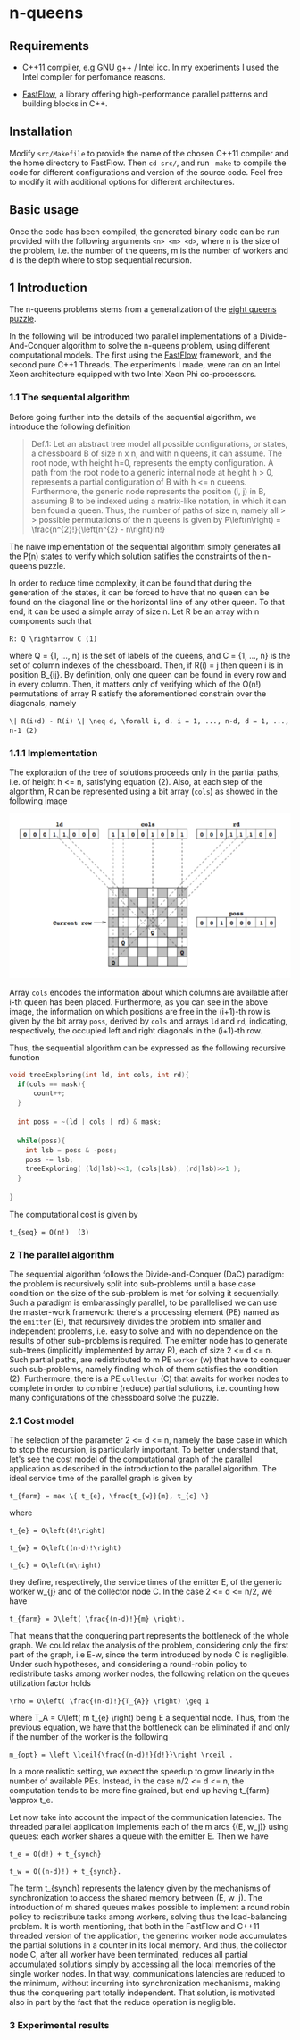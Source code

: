 # n-queens

## Requirements

* C++11 compiler, e.g GNU g++ / Intel icc. In my experiments I used the Intel compiler for perfomance reasons.

* [FastFlow](https://github.com/fastflow/fastflow), a library offering high-performance parallel patterns and building blocks in C++.

## Installation

Modify ```src/Makefile``` to provide the name of the chosen C++11 compiler and the home directory to FastFlow.
Then ```cd src/```, and run ``` make``` to compile the code for different configurations and version of the source code. Feel free to modify it with additional options for different architectures.

## Basic usage

Once the code has been compiled, the generated binary code can be run provided with the following arguments ```<n> <m> <d>```, where n is the size of the problem, i.e. the number of the queens, m is the number of workers and d is the depth where to stop sequential recursion.

## 1 Introduction

The n-queens problems stems from a generalization of the [eight queens puzzle](https://en.wikipedia.org/wiki/Eight_queens_puzzle).

In the following will be introduced two parallel implementations of a Divide-And-Conquer algorithm to solve the n-queens problem, using different computational models. The first using the [FastFlow](https://github.com/fastflow/fastflow) framework, and the second pure C++1 Threads. The experiments I made, were ran on an Intel Xeon architecture equipped with two Intel Xeon Phi co-processors.

### 1.1 The sequental algorithm

Before going further into the details of the sequential algorithm, we introduce the following definition

> Def.1: Let an abstract tree model all possible configurations, or states, a chessboard B of size n x n, and with n queens, it can assume. The root node, with height h=0, represents the empty configuration. A path from the root node to a generic internal node at height h > 0, represents a partial configuration of B with h <= n queens. Furthermore, the generic node represents the position (i, j) in B, assuming B to be indexed using a matrix-like notation, in which it can ben found a queen. Thus, the number of paths of size n, namely all > >  possible permutations of the n queens is given by                                                               P\left(n\right) = \frac{n^{2}!}{\left(n^{2} - n\right)!n!}


The naive implementation of the sequential algorithm simply generates all the P(n) states to verify which solution satifies the constraints of the n-queens puzzle.

In order to reduce time complexity, it can be found that during the generation of the states, it can be forced to have that no queen can be found on the diagonal line or the horizontal line of any other queen. To that end, it can be used a simple array of size n. Let R be an array with n components such that

`
R: Q \rightarrow C (1)
`

where Q = {1, ..., n} is the set of labels of the queens, and C = {1, ..., n} is the set of column indexes of the chessboard. Then, if R(i) = j then queen i is in position B_{ij}. By definition, only one queen can be found in every row and in every column. Then, it matters only of verifying which of the O(n!) permutations of array R satisfy the aforementioned constrain over the diagonals, namely

`
\| R(i+d) - R(i) \| \neq d, \forall i, d. i = 1, ..., n-d, d = 1, ..., n-1 (2)
`

### 1.1.1 Implementation

The exploration of the tree of solutions proceeds only in the partial paths, i.e. of height h <= n, satisfying equation (2). Also, at each step of the algorithm, R can be represented using a bit array (`cols`) as showed in the following image

![](https://github.com/luigidisotto/n-queens/blob/master/img/bit-array.png)


Array `cols` encodes the information about which columns are available after i-th queen has been placed. Furthermore, as you can see in the above image, the information on which positions are free in the (i+1)-th row is given by the bit array `poss`, derived by `cols` and arrays `ld` and `rd`, indicating, respectively, the occupied left and right diagonals in the (i+1)-th row.

Thus, the sequential algorithm can be expressed as the following recursive function

```C
void treeExploring(int ld, int cols, int rd){
  if(cols == mask){ 
      count++;
  }

  int poss = ~(ld | cols | rd) & mask;

  while(poss){ 
    int lsb = poss & -poss;
    poss -= lsb;
    treeExploring( (ld|lsb)<<1, (cols|lsb), (rd|lsb)>>1 );
  }

}
```

The computational cost is given by

`
t_{seq} = O(n!)  (3)
`


### 2 The parallel algorithm

The sequential algorithm follows the Divide-and-Conquer (DaC) paradigm: the problem is recursively split into sub-problems until a base case condition on the size of the sub-problem is met for solving it sequentially. Such a paradigm is embarassingly parallel, to be parallelised we can use the master-work framework: there's a processing element (PE) named as the `emitter` (E), that recursively divides the problem into smaller and independent problems, i.e. easy to solve and with no dependence on the results of other sub-problems is required. The emitter node has to generate sub-trees (implicitly implemented by array R), each of size 2 <= d <= n. Such partial paths, are redistributed to m PE `worker` (w) that have to conquer such sub-problems, namely finding which of them satisfies the condition (2). Furthermore, there is a PE `collector` (C) that awaits for worker nodes to complete in order to combine (reduce) partial solutions, i.e. counting how many configurations of the chessboard solve the puzzle.

### 2.1 Cost model

The selection of the parameter 2 <= d <= n, namely the base case in which to stop the recursion, is particularly important. To better understand that, let's see the cost model of the computational graph of the parallel application as described in the introduction to the parallel algorithm. The ideal service time of the parallel graph is given by

`
t_{farm} = max \{ t_{e}, \frac{t_{w}}{m}, t_{c} \}
`

where

`
t_{e} = O\left(d!\right)
`

`
t_{w} = O\left((n-d)!\right)
`

`
t_{c} = O\left(m\right)
`

they define, respectively, the service times of the emitter E, of the generic worker w_{j} and of the collector node C. In the case 2 <= d <= n/2, we have

`
t_{farm} = O\left( \frac{(n-d)!}{m} \right).
`

That means that the conquering part represents the bottleneck of the whole graph. We could relax the analysis of the problem, considering only the first part of the graph, i.e E-w, since the term introduced by node C is negligible. Under such hypotheses, and considering a round-robin policy to redistribute tasks among worker nodes, the following relation on the queues utilization factor holds

`
\rho = O\left( \frac{(n-d)!}{T_{A}} \right) \geq 1
`

where T_A = O\left( m t_{e} \right) being E a sequential node. Thus, from the previous equation, we have that the bottleneck can be eliminated if and only if the number of the worker is the following

`
m_{opt} = \left \lceil{\frac{(n-d)!}{d!}}\right \rceil .
`

In a more realistic setting, we expect the speedup to grow linearly in the number of available PEs.
Instead, in the case n/2 <= d <= n, the computation tends to be more fine grained, but end up having t_{farm} \approx t_e.

Let now take into account the impact of the communication latencies. The threaded parallel application implements each of the m arcs {(E, w_j)} using queues: each worker shares a queue with the emitter E. Then we have

`
t_e = O(d!) + t_{synch}
`

`
t_w = O((n-d)!) + t_{synch}.
`

The term t_{synch} represents the latency given by the mechanisms of synchronization to access the shared memory between (E, w_j). The introduction of m shared queues makes possible to implement a round robin policy to redistribute tasks among workers, solving thus the load-balancing problem. It is worth mentioning, that both in the FastFlow and C++11 threaded version of the application, the generinc worker node accumulates the partial solutions in a counter in its local memory. And thus, the collector node C, after all worker have been terminated, reduces all partial accumulated solutions simply by accessing all the local memories of the single worker nodes. In that way, communications latencies are reduced to the minimum, without incurring into synchronization mechanisms, making thus the conquering part totally independent. That solution, is motivated also in part by the fact that the reduce operation is negligible.


### 3 Experimental results